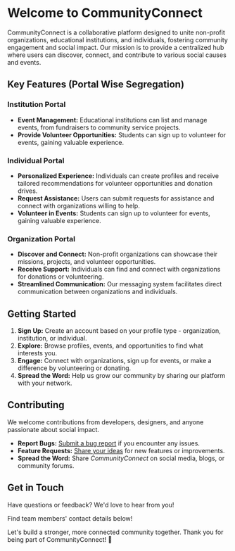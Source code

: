 # Welcome to CommunityConnect

CommunityConnect is a collaborative platform designed to unite non-profit organizations, educational institutions, and individuals, fostering community engagement and social impact. Our mission is to provide a centralized hub where users can discover, connect, and contribute to various social causes and events.

## Key Features (Portal Wise Segregation)

### Institution Portal
- **Event Management:** Educational institutions can list and manage events, from fundraisers to community service projects.
- **Provide Volunteer Opportunities:** Students can sign up to volunteer for events, gaining valuable experience.

### Individual Portal
- **Personalized Experience:** Individuals can create profiles and receive tailored recommendations for volunteer opportunities and donation drives.
- **Request Assistance:** Users can submit requests for assistance and connect with organizations willing to help.
- **Volunteer in Events:** Students can sign up to volunteer for events, gaining valuable experience.

### Organization Portal
- **Discover and Connect:** Non-profit organizations can showcase their missions, projects, and volunteer opportunities.
- **Receive Support:** Individuals can find and connect with organizations for donations or volunteering.
- **Streamlined Communication:** Our messaging system facilitates direct communication between organizations and individuals.

## Getting Started

1. **Sign Up:** Create an account based on your profile type - organization, institution, or individual.
2. **Explore:** Browse profiles, events, and opportunities to find what interests you.
3. **Engage:** Connect with organizations, sign up for events, or make a difference by volunteering or donating.
4. **Spread the Word:** Help us grow our community by sharing our platform with your network.

## Contributing

We welcome contributions from developers, designers, and anyone passionate about social impact.

- **Report Bugs:** [Submit a bug report]() if you encounter any issues.
- **Feature Requests:** [Share your ideas]() for new features or improvements.
- **Spread the Word:** Share *CommunityConnect* on social media, blogs, or community forums.

## Get in Touch

Have questions or feedback? We'd love to hear from you!

Find team members' contact details below!

Let's build a stronger, more connected community together. Thank you for being part of CommunityConnect! 🌟

